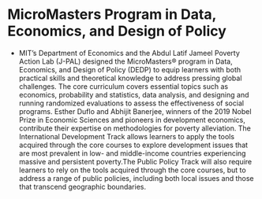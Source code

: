 # MicroMasters Program in Data, Economics, and Design of Policy

- MIT’s Department of Economics and the Abdul Latif Jameel Poverty Action Lab (J-PAL) designed the MicroMasters® program in Data, Economics, and Design of Policy (DEDP) to equip learners with both practical skills and theoretical knowledge to address pressing global challenges. The core curriculum covers essential topics such as economics, probability and statistics, data analysis, and designing and running randomized evaluations to assess the effectiveness of social programs. Esther Duflo and Abhijit Banerjee, winners of the 2019 Nobel Prize in Economic Sciences and pioneers in development economics, contribute their expertise on methodologies for poverty alleviation. The International Development Track allows learners to apply the tools acquired through the core courses to explore development issues that are most prevalent in low- and middle-income countries experiencing massive and persistent poverty.The Public Policy Track will also require learners to rely on the tools acquired through the core courses, but to address a range of public policies, including both local issues and those that transcend geographic boundaries.
